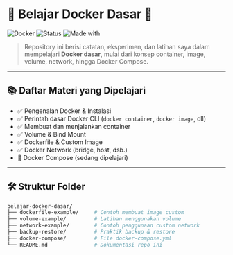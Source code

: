 # 🚢 Belajar Docker Dasar 🗿

![Docker](https://img.shields.io/badge/Docker-Practice-blue?logo=docker)
![Status](https://img.shields.io/badge/Status-Belajar%20Aktif-brightgreen)
![Made with](https://img.shields.io/badge/Made%20with-Docker-blue)

> Repository ini berisi catatan, eksperimen, dan latihan saya dalam mempelajari **Docker dasar**, mulai dari konsep container, image, volume, network, hingga Docker Compose.

---

## 📚 Daftar Materi yang Dipelajari

- ✅ Pengenalan Docker & Instalasi
- ✅ Perintah dasar Docker CLI (`docker container`, `docker image`, dll)
- ✅ Membuat dan menjalankan container
- ✅ Volume & Bind Mount
- ✅ Dockerfile & Custom Image
- ✅ Docker Network (bridge, host, dsb.)
- 🔄 Docker Compose (sedang dipelajari)

---

## 🛠 Struktur Folder

```bash
belajar-docker-dasar/
├── dockerfile-example/     # Contoh membuat image custom
├── volume-example/         # Latihan menggunakan volume
├── network-example/        # Contoh penggunaan custom network
├── backup-restore/         # Praktik backup & restore
├── docker-compose/         # File docker-compose.yml
└── README.md               # Dokumentasi repo ini
